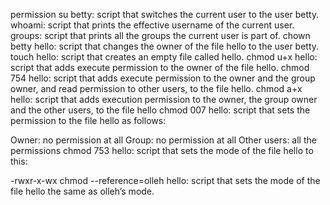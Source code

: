 permission
su betty: script that switches the current user to the user betty.
whoami: script that prints the effective username of the current user.
groups: script that prints all the groups the current user is part of.
chown betty hello: script that changes the owner of the file hello to the user betty.
touch hello: script that creates an empty file called hello.
chmod u+x hello: script that adds execute permission to the owner of the file hello.
chmod 754 hello: script that adds execute permission to the owner and the group owner, and read permission to other users, to the file hello.
chmod a+x hello: script that adds execution permission to the owner, the group owner and the other users, to the file hello
chmod 007 hello: script that sets the permission to the file hello as follows:

Owner: no permission at all
Group: no permission at all
Other users: all the permissions
chmod 753 hello:  script that sets the mode of the file hello to this:

-rwxr-x-wx
chmod --reference=olleh hello: script that sets the mode of the file hello the same as olleh’s mode.
